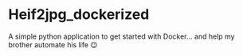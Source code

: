 # Heif2jpg_dockerized
A simple python application to get started with Docker... and help my brother automate his life 😉
